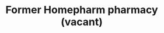 ---
title: "Former Homepharm pharmacy (vacant)"
url: /dublin/former-homepharm-pharmacy-vacant/
shop: vacant
---